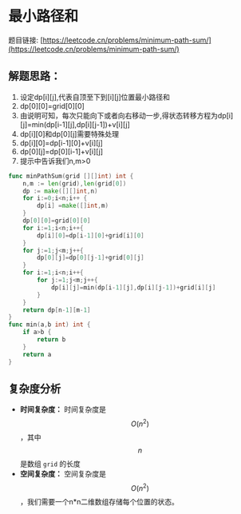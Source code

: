 # 最小路径和


题目链接: [https://leetcode.cn/problems/minimum-path-sum/](https://leetcode.cn/problems/minimum-path-sum/)

## 解题思路：

1. 设定dp[i][j],代表自顶至下到[i][j]位置最小路径和
2. dp[0][0]=grid[0][0]
3. 由说明可知，每次只能向下或者向右移动一步,得状态转移方程为dp[i][j]=min(dp[i-1][j],dp[i][j-1])+v[i][j]
4. dp[i][0]和dp[0][j]需要特殊处理
5. dp[i][0]=dp[i-1][0]+v[i][j]
6. dp[0][j]=dp[0][i-1]+v[i][j]
7. 提示中告诉我们n,m>0

```go
func minPathSum(grid [][]int) int {
    n,m := len(grid),len(grid[0]) 
    dp := make([][]int,n)
    for i:=0;i<n;i++ {
        dp[i] =make([]int,m)
    }
    dp[0][0]=grid[0][0]
    for i:=1;i<n;i++{
        dp[i][0]=dp[i-1][0]+grid[i][0]
    }
    for j:=1;j<m;j++{
        dp[0][j]=dp[0][j-1]+grid[0][j]
    }
    for i:=1;i<n;i++{
        for j:=1;j<m;j++{
            dp[i][j]=min(dp[i-1][j],dp[i][j-1])+grid[i][j]
        }
    }
    return dp[n-1][m-1]
}
func min(a,b int) int {
    if a>b {
        return b
    }
    return a
}
```

## 复杂度分析

- **时间复杂度：** 时间复杂度是 $$O(n^2)$$，其中 $$n$$ 是数组 `grid` 的长度
- **空间复杂度：** 空间复杂度是 $$O(n^2)$$，我们需要一个n*n二维数组存储每个位置的状态。
